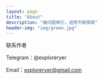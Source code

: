 ```yaml
---
layout: page
title: "About"
description: "被问题牵引，进而不断探索" 
header-img: "img/green.jpg"
---
```


联系作者

Telegram：@exploreryer

Email：[exploreryer@gmail.com](mailto:exploreryer@gmail.com)

